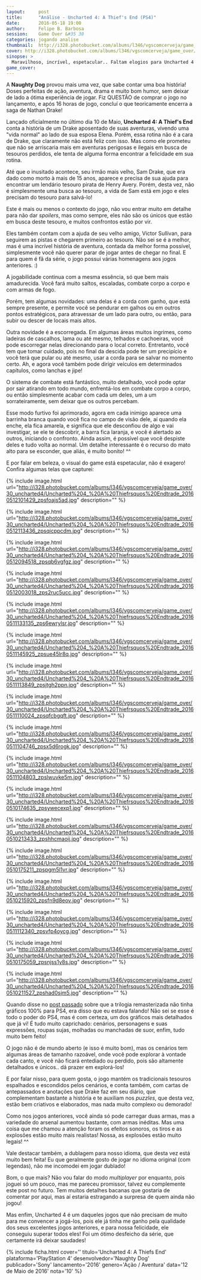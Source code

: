 ```yaml
---
layout:     post
title:      "Análise - Uncharted 4: A Thief's End (PS4)"
date:       2016-05-18 19:00
author:     Felipe B. Barbosa
session:    Game Over &#35 30
categories: jogando analise
thumbnail:  http://i328.photobucket.com/albums/l346/vgscomcerveja/game_over/30_uncharted4/post_thumbnail_zpsv8qg40yr.jpg
cover: http://i328.photobucket.com/albums/l346/vgscomcerveja/game_over/30_uncharted4/post_header_zpsdtauy0t7.jpg
sinopse: >
  Maravilhoso, incrível, espetacular.. Faltam elogios para Uncharted 4 que atendeu, ou melhor, superou todas as expectativas que tinha sobre o jogo.
game_cover:
---
```

A **Naughty Dog** provou mais uma vez, que sabe contar uma boa história! Doses perfeitas de ação, aventura, drama e muito bom humor, sem deixar de lado a ótima experiência de jogar. Fiz QUESTÃO de comprar o jogo no lançamento, e após 16 horas de jogo, concluí o que teoricamente encerra a saga de Nathan Drake!

Lançado oficialmente no último dia 10 de Maio, **Uncharted 4: A Thief's End** conta a história de um Drake aposentado de suas aventuras, vivendo uma "vida normal" ao lado de sua esposa Elena. Porém, essa rotina não é a cara de Drake, que claramente não está feliz com isso. Mas como ele prometeu que não se arriscaria mais em aventuras perigosas e ilegais em busca de tesouros perdidos, ele tenta de alguma forma encontrar a felicidade em sua rotina.

Até que o inusitado acontece, seu irmão mais velho, Sam Drake, que era dado como morto à mais de 15 anos, aparece e precisa de sua ajuda para encontrar um lendário tesouro pirata de Henry Avery. Porém, desta vez, não é simplesmente uma busca ao tesouro, a vida de Sam está em jogo e eles precisam do tesouro para salvá-lo!

Este é mais ou menos o contexto do jogo, não vou entrar muito em detalhe para não dar *spoilers*, mas como sempre, eles não são os únicos que estão em busca deste tesouro, e muitos confrontos estão por vir.

Eles também contam com a ajuda de seu velho amigo, Victor Sullivan, para seguirem as pistas e chegarem primeiro ao tesouro. Não sei se é a melhor, mas é uma incrível história de aventura, contada da melhor forma possível, simplesmente você não querer parar de jogar antes de chegar no final. E para quem é fã da série, o jogo possui várias homenagens aos jogos anteriores. :)

A jogabilidade continua com a mesma essência, só que bem mais amadurecida. Você fará muito saltos, escaladas, combate corpo a corpo e com armas de fogo.

Porém, tem algumas novidades: uma delas é a corda com ganho, que está sempre presente, e permite você se pendurar em galhos ou em outros pontos estratégicos, para atravessar de um lado para outro, ou então, para subir ou descer de locais mais altos.

Outra novidade é a escorregada. Em algumas áreas muitos ingrimes, como ladeiras de cascalhos, lama ou até mesmo, telhados e cachoeiras, você pode escorregar nelas direcionando para o local correto. Entretanto, você tem que tomar cuidado, pois no final da descida pode ter um precipício e você terá que pular ou até mesmo, usar a corda para se salvar no momento certo. Ah, e agora você também pode dirigir veículos em determinados capítulos, como lanchas e jipe!

O sistema de combate está fantástico, muito detalhado, você pode optar por sair atirando em todo mundo, enfrentá-los em combate corpo a corpo, ou então simplesmente acabar com cada um deles, um a um sorrateiramente, sem deixar que os outros percebam.

Esse modo furtivo foi aprimorado, agora em cada inimigo aparece uma barrinha branca quando você fica no campo de visão dele, aí quando ela enche, ela fica amarela, e significa que ele desconfiou de algo e vai investigar, se ele te descobrir, a barra fica laranja, e você é alertado ao outros, iniciando o confronto. Ainda assim, é possível que você despiste deles e tudo volta ao normal. Um detalhe interessante é o recurso do mato alto para se esconder, que aliás, é muito bonito! ^^

E por falar em beleza, o visual do game está espetacular, não é exagero! Confira algumas telas que capturei:

{% include image.html url="http://i328.photobucket.com/albums/l346/vgscomcerveja/game_over/30_uncharted4/Uncharted%204_%20A%20Thiefrsquos%20Endtrade_20160512101429_zpsfoajs5ad.jpg" description="" %}

{% include image.html url="http://i328.photobucket.com/albums/l346/vgscomcerveja/game_over/30_uncharted4/Uncharted%204_%20A%20Thiefrsquos%20Endtrade_20160512113436_zpsqicppcdm.jpg" description="" %}

{% include image.html url="http://i328.photobucket.com/albums/l346/vgscomcerveja/game_over/30_uncharted4/Uncharted%204_%20A%20Thiefrsquos%20Endtrade_20160512094518_zpsqb6vgfgz.jpg" description="" %}

{% include image.html url="http://i328.photobucket.com/albums/l346/vgscomcerveja/game_over/30_uncharted4/Uncharted%204_%20A%20Thiefrsquos%20Endtrade_20160512003018_zps2ruc5ucc.jpg" description="" %}

{% include image.html url="http://i328.photobucket.com/albums/l346/vgscomcerveja/game_over/30_uncharted4/Uncharted%204_%20A%20Thiefrsquos%20Endtrade_20160511133135_zps6ewrylsr.jpg" description="" %}

{% include image.html url="http://i328.photobucket.com/albums/l346/vgscomcerveja/game_over/30_uncharted4/Uncharted%204_%20A%20Thiefrsquos%20Endtrade_20160511145925_zpsue45lr8q.jpg" description="" %}

{% include image.html url="http://i328.photobucket.com/albums/l346/vgscomcerveja/game_over/30_uncharted4/Uncharted%204_%20A%20Thiefrsquos%20Endtrade_20160511113849_zpsjtgh2ppn.jpg" description="" %}

{% include image.html url="http://i328.photobucket.com/albums/l346/vgscomcerveja/game_over/30_uncharted4/Uncharted%204_%20A%20Thiefrsquos%20Endtrade_20160511110024_zpsqfcbgqft.jpg" description="" %}

{% include image.html url="http://i328.photobucket.com/albums/l346/vgscomcerveja/game_over/30_uncharted4/Uncharted%204_%20A%20Thiefrsquos%20Endtrade_20160511104746_zpsx5d6rogk.jpg" description="" %}

{% include image.html url="http://i328.photobucket.com/albums/l346/vgscomcerveja/game_over/30_uncharted4/Uncharted%204_%20A%20Thiefrsquos%20Endtrade_20160511104803_zpslwuvke5m.jpg" description="" %}

{% include image.html url="http://i328.photobucket.com/albums/l346/vgscomcerveja/game_over/30_uncharted4/Uncharted%204_%20A%20Thiefrsquos%20Endtrade_20160510174635_zpsywecexp1.jpg" description="" %}

{% include image.html url="http://i328.photobucket.com/albums/l346/vgscomcerveja/game_over/30_uncharted4/Uncharted%204_%20A%20Thiefrsquos%20Endtrade_20160510213433_zpshhcmaoij.jpg" description="" %}

{% include image.html url="http://i328.photobucket.com/albums/l346/vgscomcerveja/game_over/30_uncharted4/Uncharted%204_%20A%20Thiefrsquos%20Endtrade_20160510175211_zpspgm5l1vr.jpg" description="" %}

{% include image.html url="http://i328.photobucket.com/albums/l346/vgscomcerveja/game_over/30_uncharted4/Uncharted%204_%20A%20Thiefrsquos%20Endtrade_20160510215920_zpsfn9d8eov.jpg" description="" %}

{% include image.html url="http://i328.photobucket.com/albums/l346/vgscomcerveja/game_over/30_uncharted4/Uncharted%204_%20A%20Thiefrsquos%20Endtrade_20160511112340_zpsvfp4oycg.jpg" description="" %}

{% include image.html url="http://i328.photobucket.com/albums/l346/vgscomcerveja/game_over/30_uncharted4/Uncharted%204_%20A%20Thiefrsquos%20Endtrade_20160510175059_zpsnjss1y8s.jpg" description="" %}

{% include image.html url="http://i328.photobucket.com/albums/l346/vgscomcerveja/game_over/30_uncharted4/Uncharted%204_%20A%20Thiefrsquos%20Endtrade_20160510211527_zpshad0sjm5.jpg" description="" %}

Quando disse no [post passado](/jogando/analise/2016/05/05/analise-uncharted-the-nathan-drake-collection-ps4.html) sobre que a trilogia remasterizada não tinha gráficos 100% para PS4, era disso que eu estava falando! Não sei se esse é todo o poder do PS4, mas é com certeza, um dos gráficos mais detalhados que já vi! É tudo muito caprichado: cenários, personagens e suas expressões, roupas sujas, molhadas ou manchadas de suor, enfim, tudo muito bem feito!

O jogo não é de mundo aberto (e isso é muito bom), mas os cenários tem algumas áreas de tamanho razoável, onde você pode explorar à vontade cada canto, e você não ficará entediado ou perdido, pois são altamente detalhados e únicos.. dá prazer em explorá-los!

E por falar nisso, para quem gosta, o jogo mantém os tradicionais tesouros espalhados e escondidos pelos cenários, e conta também, com cartas de antepassados e anotações que Drake faz em seu diário, que complementam bastante a história e te auxiliam nos *puzzles*, que desta vez, estão bem criativos e elaborados, mas nada muito complexo ou demorado!

Como nos jogos anteriores, você ainda só pode carregar duas armas, mas a variedade do arsenal aumentou bastante, com armas inéditas. Mas uma coisa que me chamou a atenção foram os efeitos sonoros, os tiros e as explosões estão muito mais realistas! Nossa, as explosões estão muito legais! ^^

Vale destacar também, a dublagem para nosso idioma, que desta vez está muito bem feita! Eu que geralmente gosto de jogar no idioma original (com legendas), não me incomodei em jogar dublado!

Bom, o que mais? Não vou falar do modo *multiplayer* por enquanto, pois joguei só um pouco, mas me pareceu promissor, talvez eu complemente este post no futuro. Tem muitos detalhes bacanas que gostaria de comentar por aqui, mas aí estaria estragando a surpresa de quem ainda não jogou!

Mas enfim, Uncharted 4 é um daqueles jogos que não precisam de muito para me convencer a jogá-los, pois ele já tinha me ganho pela qualidade dos seus excelentes jogos anteriores, e para nossa felicidade, ele conseguiu superar todos eles! Foi um ótimo desfeicho da série, que certamente irá deixar saudades!

{% include ficha.html
  cover=''
  titulo='Uncharted 4: A Thiefs End'
  plataforma='PlayStation 4'
  desenvolvedor='Naughty Dog'
  publicador='Sony'
  lancamento='2016'
  genero='Ação / Aventura'
  data='12 de Maio de 2016'
  nota='10' %}
